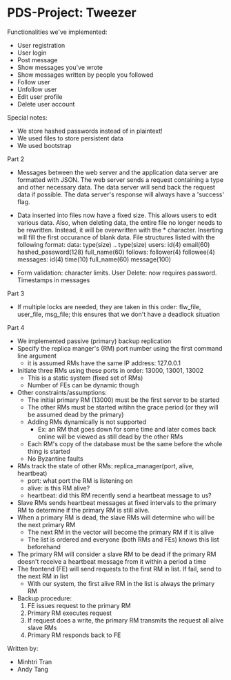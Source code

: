 # PDS-Project: Tweezer

Functionalities we've implemented:
  - User registration
  - User login
  - Post message
  - Show messages you've wrote
  - Show messages written by people you followed
  - Follow user
  - Unfollow user
  - Edit user profile
  - Delete user account

Special notes:
  - We store hashed passwords instead of in plaintext!
  - We used files to store persistent data
  - We used bootstrap

Part 2
  - Messages between the web server and the application data server are formatted with JSON. The web server sends a request containing a type and other necessary data. The data server will send back the request data if possible. The data server's response will always have a 'success' flag.

  - Data inserted into files now have a fixed size. This allows users to edit various data. Also, when deleting data, the entire file no longer needs to be rewritten. Instead, it will be overwritten with the * character. Inserting will fill the first occurance of blank data.
      File structures listed with the following format: data: type(size) .. type(size)
        users:    id(4) email(60) hashed_password(128)  full_name(60)
        follows:  follower(4)     followee(4)
        messages: id(4) time(10)  full_name(60)         message(100)

  - Form validation: character limits.
    User Delete: now requires password.
    Timestamps in messages

Part 3
  - If multiple locks are needed, they are taken in this order: flw_file, user_file, msg_file; this ensures that we don't have a deadlock situation

Part 4
  - We implemented passive (primary) backup replication
  - Specify the replica manger's (RM) port number using the first command line argument
    - it is assumed RMs have the same IP address: 127.0.0.1
  - Initiate three RMs using these ports in order: 13000, 13001, 13002
    - This is a static system (fixed set of RMs)
    - Number of FEs can be dynamic though
  - Other constraints/assumptions:
    - The initial primary RM (13000) must be the first server to be started
    - The other RMs must be started witihn the grace period (or they will be assumed dead by the primary)
    - Adding RMs dynamically is not supported
      - Ex: an RM that goes down for some time and later comes back online will be viewed as still dead by the other RMs
    - Each RM's copy of the database must be the same before the whole thing is started
    - No Byzantine faults
  - RMs track the state of other RMs: replica_manager(port, alive, heartbeat)
    - port: what port the RM is listening on
    - alive: is this RM alive?
    - heartbeat: did this RM recently send a heartbeat message to us?
  - Slave RMs sends heartbeat messages at fixed intervals to the primary RM to determine if the primary RM is still alive.
  - When a primary RM is dead, the slave RMs will determine who will be the next primary RM
    - The next RM in the vector will become the primary RM if it is alive
    - The list is ordered and everyone (both RMs and FEs) knows this list beforehand
  - The primary RM will consider a slave RM to be dead if the primary RM doesn't receive a heartbeat message from it within a period a time
  - The frontend (FE) will send requests to the first RM in list. If fail, send to the next RM in list
    - With our system, the first alive RM in the list is always the primary RM
  - Backup procedure:
    1. FE issues request to the primary RM
    2. Primary RM executes request
    3. If request does a write, the primary RM transmits the request all alive slave RMs
    4. Primary RM responds back to FE


Written by:
  - Minhtri Tran
  - Andy Tang
